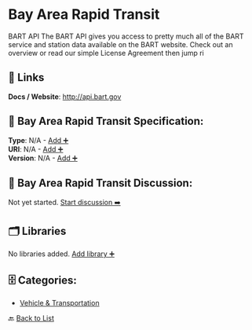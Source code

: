 # Bay Area Rapid Transit

BART API The BART API gives you access to pretty much all of the BART service and station data available on the BART website. Check out an overview or read our simple License Agreement then jump ri

##  🔗 Links
**Docs / Website**: http://api.bart.gov

## 🧬 Bay Area Rapid Transit Specification:
**Type**: N/A - [Add ➕](https://github.com/apis-list/apis-list/edit/main/apis.yaml#L1294)  
**URI**: N/A - [Add ➕](https://github.com/apis-list/apis-list/edit/main/apis.yaml#L1294)  
**Version**: N/A - [Add ➕](https://github.com/apis-list/apis-list/edit/main/apis.yaml#L1294)

## 💬 Bay Area Rapid Transit Discussion:
Not yet started. [Start discussion ➡️](https://github.com/apis-list/apis-list/discussions/new)

## 🗂️ Libraries

No libraries added. [Add library ➕](https://github.com/apis-list/apis-list/edit/main/apis.yaml#L1294)    


## 🗄️ Categories:
- [Vehicle & Transportation](https://github.com/apis-list/apis-list#vehicle--transportation-)

🔙  [Back to List](https://github.com/apis-list/apis-list)
